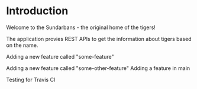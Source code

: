 # Introduction
Welcome to the Sundarbans - the original home of the tigers!

The application provies REST APIs to get the information about tigers based on the name.

Adding a new feature called "some-feature"

Adding a new feature called "some-other-feature"
Adding a feature in main

Testing for Travis CI